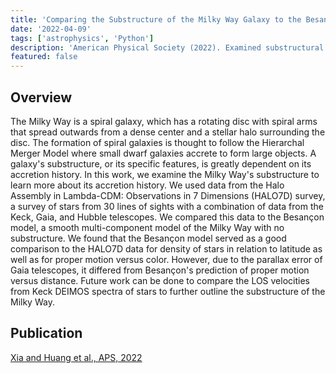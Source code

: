 ```yaml
---
title: 'Comparing the Substructure of the Milky Way Galaxy to the Besançon Model'
date: '2022-04-09'
tags: ['astrophysics', 'Python']
description: 'American Physical Society (2022). Examined substructural features of the Milky Way with respect to classical, smooth Besançon models.'
featured: false
---
```


## Overview

The Milky Way is a spiral galaxy, which has a rotating disc with spiral arms that spread outwards from a dense center and a stellar halo surrounding the disc. The formation of spiral galaxies is thought to follow the Hierarchal Merger Model where small dwarf galaxies accrete to form large objects. A galaxy's substructure, or its specific features, is greatly dependent on its accretion history. In this work, we examine the Milky Way's substructure to learn more about its accretion history. We used data from the Halo Assembly in Lambda-CDM: Observations in 7 Dimensions (HALO7D) survey, a survey of stars from 30 lines of sights with a combination of data from the Keck, Gaia, and Hubble telescopes. We compared this data to the Besançon model, a smooth multi-component model of the Milky Way with no substructure. We found that the Besançon model served as a good comparison to the HALO7D data for density of stars in relation to latitude as well as for proper motion versus color. However, due to the parallax error of Gaia telescopes, it differed from Besançon's prediction of proper motion versus distance. Future work can be done to compare the LOS velocities from Keck DEIMOS spectra of stars to further outline the substructure of the Milky Way.

## Publication

[Xia and Huang et al., APS, 2022](https://meetings.aps.org/Meeting/APR22/Session/S17.56)